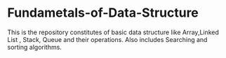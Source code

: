 # Fundametals-of-Data-Structure
This is the repository constitutes of basic data structure like Array,Linked List , Stack, Queue and their operations. Also includes Searching and sorting algorithms.
